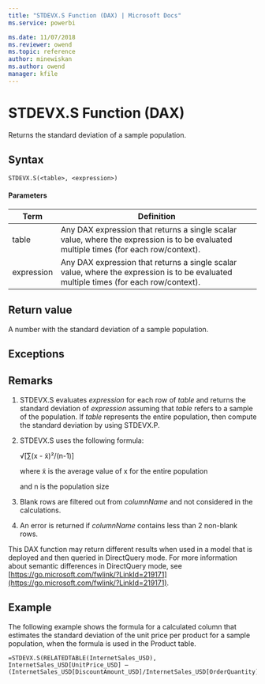 ```yaml
---
title: "STDEVX.S Function (DAX) | Microsoft Docs"
ms.service: powerbi 

ms.date: 11/07/2018
ms.reviewer: owend
ms.topic: reference
author: minewiskan
ms.author: owend
manager: kfile
---
```

# STDEVX.S Function (DAX)
Returns the standard deviation of a sample population.  
  
## Syntax  
  
```dax
STDEVX.S(<table>, <expression>)  
```
  
#### Parameters  

|Term|Definition|  
|--------|--------------|  
| table  | Any DAX expression that returns a single scalar value, where the expression is to be evaluated multiple times (for each row/context).  |  
|expression   | Any DAX expression that returns a single scalar value, where the expression is to be evaluated multiple times (for each row/context).   |

## Return value  
A number with the standard deviation of a sample population.  
  
## Exceptions  
  
## Remarks  
  
1.  STDEVX.S evaluates *expression* for each row of *table* and returns the standard deviation of *expression* assuming that *table* refers to a sample of the population. If *table* represents the entire population, then compute the standard deviation by using STDEVX.P.  
  
2.  STDEVX.S uses the following formula:  
  
    √[∑(x - x̃)²/(n-1)]  
  
    where x̃ is the average value of x for the entire population  
  
    and n is the population size  
  
3.  Blank rows are filtered out from *columnName* and not considered in the calculations.  
  
4.  An error is returned if *columnName* contains less than 2 non-blank rows.  
  
This DAX function may return different results when used in a model that is deployed and then queried in DirectQuery mode. For more information about semantic differences in DirectQuery mode, see  [https://go.microsoft.com/fwlink/?LinkId=219171](https://go.microsoft.com/fwlink/?LinkId=219171).  
  
## Example  
The following example shows the formula for a calculated column that estimates the standard deviation of the unit price per product for a sample population, when the formula is used in the Product table.  
  
```dax
=STDEVX.S(RELATEDTABLE(InternetSales_USD), InternetSales_USD[UnitPrice_USD] – (InternetSales_USD[DiscountAmount_USD]/InternetSales_USD[OrderQuantity]))  
```
